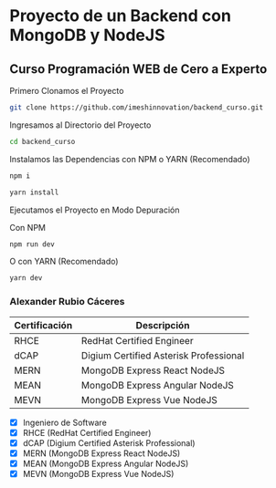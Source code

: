 # Proyecto de un Backend con MongoDB y NodeJS

## Curso Programación WEB de Cero a Experto

Primero Clonamos el Proyecto

```bash
git clone https://github.com/imeshinnovation/backend_curso.git 
```
Ingresamos al Directorio del Proyecto

```bash
cd backend_curso
```

Instalamos las Dependencias con NPM o YARN (Recomendado)

```bash
npm i
```

```bash
yarn install
```

Ejecutamos el Proyecto en Modo Depuración

Con NPM

```bash
npm run dev
```

O con YARN (Recomendado)

```bash
yarn dev
```



### Alexander Rubio Cáceres
| Certificación | Descripción |
| ------------- | ------------|
| RHCE          | RedHat Certified Engineer |
| dCAP          | Digium Certified Asterisk Professional |
| MERN          | MongoDB Express React NodeJS |
| MEAN          | MongoDB Express Angular NodeJS |
| MEVN          | MongoDB Express Vue NodeJS |

- [x] Ingeniero de Software
- [x] RHCE (RedHat Certified Engineer)
- [x] dCAP (Digium Certified Asterisk Professional)
- [x] MERN (MongoDB Express React NodeJS)
- [x] MEAN (MongoDB Express Angular NodeJS)
- [x] MEVN (MongoDB Express Vue NodeJS)

[^note]: Email: sigueme.android@gmail.com

